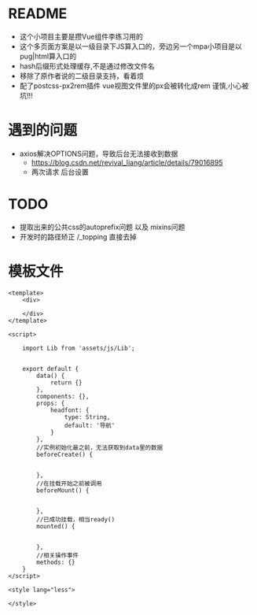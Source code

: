 # README

- 这个小项目主要是攒Vue组件李练习用的
- 这个多页面方案是以一级目录下JS算入口的，旁边另一个mpa小项目是以pug|html算入口的
- hash后缀形式处理缓存,不是通过修改文件名
- 移除了原作者说的二级目录支持，看着烦
- 配了postcss-px2rem插件 vue视图文件里的px会被转化成rem 谨慎,小心被坑!!!

# 遇到的问题

- axios解决OPTIONS问题，导致后台无法接收到数据 
    - https://blog.csdn.net/revival_liang/article/details/79016895
    - 两次请求 后台设置
    
# TODO 

- 提取出来的公共css的autoprefix问题 以及 mixins问题
- 开发时的路径矫正 /_topping 直接去掉 

# 模板文件

```vue
<template>
    <div>

    </div>
</template>

<script>

    import Lib from 'assets/js/Lib';


    export default {
        data() {
            return {}
        },
        components: {},
        props: {
            headfont: {
                type: String,
                default: '导航'
            }
        },
        //实例初始化最之前，无法获取到data里的数据
        beforeCreate() {


        },
        //在挂载开始之前被调用
        beforeMount() {


        },
        //已成功挂载，相当ready()
        mounted() {


        },
        //相关操作事件
        methods: {}
    }
</script>

<style lang="less">

</style>
```